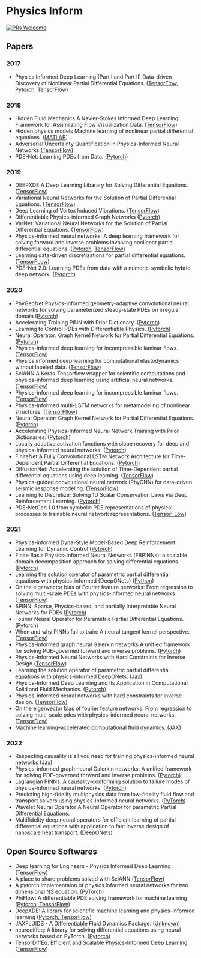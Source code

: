 # Physics Inform

[![PRs Welcome](https://img.shields.io/badge/PRs-welcome-brightgreen.svg?style=flat-square)](http://makeapullrequest.com)


## Papers

### 2017
* Physics Informed Deep Learning (Part I and Part II) Data-driven Discovery of Nonlinear Partial Differential Equations. ([TensorFlow](https://github.com/maziarraissi/PINNs), [Pytorch](https://github.com/Shengfeng233/PINN-for-NS-equation), [TensorFlow](https://github.com/314arhaam/burger-pinn))


### 2018
* Hidden Fluid Mechanics A Navier-Stokes Informed Deep Learning Framework for Assimilating Flow Visualization Data. ([TensorFlow](https://github.com/maziarraissi/HFM))
* Hidden physics models Machine learning of nonlinear partial differential equations. ([MATLAB](https://github.com/maziarraissi/HPM))
* Adversarial Uncertainty Quantification in Physics-Informed Neural Networks ([TensorFlow](https://github.com/tenokonda/gan-pi))
* PDE-Net: Learning PDEs from Data. ([Pytorch](https://github.com/ZichaoLong/PDE-Net/tree/PDE-Net))

### 2019
* DEEPXDE A Deep Learning Libarary for Solving Differential Equations. ([TensorFlow](https://github.com/lululxvi/deepxde))
* Variational Neural Networks for the Solution of Partial Differential Equations. ([TensorFlow](https://github.com/RizaXudayi/VarNet))
* Deep Learning of Vortex Induced Vibrations. ([TensorFlow](https://github.com/maziarraissi/DeepVIV))
* Differentiable Physics-informed Graph Networks ([Pytorch](https://github.com/sungyongs/dpgn))
* VarNet: Variational Neural Networks for the Solution of Partial Differential Equations. ([TensorFlow](https://github.com/RizaXudayi/VarNet))
* Physics-informed neural networks: A deep learning framework for solving forward and inverse problems involving nonlinear partial differential equations. ([Pytorch](https://github.com/nanditadoloi/PINN), [TensorFlow](https://github.com/FMagnani/Physics_Informed_NeuralNetwork))
* Learning data-driven discretizations for partial differential equations. ([TensorFLow](https://github.com/google/data-driven-discretization-1d))
* PDE-Net 2.0: Learning PDEs from data with a numeric-symbolic hybrid deep network. ([Pytorch](https://github.com/ZichaoLong/PDE-Net/tree/PDE-Net-2.0))


### 2020
* PhyGeoNet Physics-informed geometry-adaptive convolutional neural networks for solving parameterized steady-state PDEs on irregular domain ([Pytorch](https://github.com/Jianxun-Wang/phygeonet))
* Accelerating Training PINN with Prior Dictionary. ([Pytorch](https://github.com/weipengOO98/PDPINN/blob/master/Model.py))
* Learning to Control PDEs with Differentiable Physics. ([Pytorch](https://github.com/tum-pbs/PhiFlow))
* Neural Operator: Graph Kernel Network for Partial Differential Equations. ([Pytorch](https://github.com/zongyi-li/graph-pde))
* Physics-informed deep learning for incompressible laminar flows. ([TensorFlow](https://github.com/Raocp/PINN-laminar-flow))
* Physics informed deep learning for computational elastodynamics without labeled data. ([TensorFlow](https://github.com/Raocp/PINN-elastodynamics))
* SciANN A Keras-Tensorflow wrapper for scientific computations and physics-informed deep learning using artificial neural networks. ([TensorFlow](https://github.com/sciann/sciann-applications))
* Physics-informed deep learning for incompressible laminar flows. ([TensorFlow](https://github.com/Raocp/PINN-laminar-flow))
* Physics-informed multi-LSTM networks for metamodeling of nonlinear structures. ([TensorFllow](https://github.com/zhry10/PhyLSTM))
* Neural Operator: Graph Kernel Network for Partial Differential Equations. ([Pytorch](https://github.com/zongyi-li/graph-pde))
* Accelerating Physics-Informed Neural Network Training with Prior Dictionaries. ([Pytorch](https://github.com/weipengOO98/PDPINN))
* Locally adaptive activation functions with slope recovery for deep and physics-informed neural networks. ([Pytorch](https://github.com/antelk/locally-adaptive-activation-functions))
* FiniteNet A Fully Convolutional LSTM Network Architecture for Time-Dependent Partial Differential Equations. ([Pytorch](https://github.com/FiniteNetICML2020Code/FiniteNet))
* DiffusionNet: Accelerating the solution of Time-Dependent partial differential equations using deep learning. ([TensorFlow](https://github.com/ASEM000/DiffusionNet))
* Physics-guided convolutional neural network (PhyCNN) for data-driven seismic response modeling. ([TensorFlow](https://github.com/zhry10/PhyCNN))
* Learning to Discretize: Solving 1D Scalar Conservation Laws via Deep Reinforcement Learning. ([Pytorch](https://github.com/yufeiwang63/L2D-learning-to-discretize))
* PDE-NetGen 1.0 from symbolic PDE representations of physical processes to trainable neural network representations. ([TensorFLow](https://github.com/opannekoucke/pdenetgen))


### 2021
* Physics-informed Dyna-Style Model-Based Deep Reinforcement Learning for Dynamic Control ([Pytorch](https://github.com/Jianxun-Wang/PIMBRL))
* Finite Basis Physics-Informed Neural Networks (FBPINNs): a scalable domain decomposition approach for solving differential equations ([Pytorch](https://github.com/benmoseley/FBPINNs))
* Learning the solution operator of parametric partial differential equations with physics-informed {DeepONets} ([Python](https://github.com/PredictiveIntelligenceLab/Physics-informed-DeepONets))
* On the eigenvector bias of Fourier feature networks: From regression to solving multi-scale PDEs with physics-informed neural networks ([TensorFlow](https://github.com/PredictiveIntelligenceLab/MultiscalePINNs))
* SPINN: Sparse, Physics-based, and partially Interpretable Neural Networks for PDEs ([Pytorch](https://github.com/nn4pde/SPINN))
* Fourier Neural Operator for Parametric Partial Differential Equations. ([Pytorch](https://github.com/zongyi-li/fourier_neural_operator))
* When and why PINNs fail to train: A neural tangent kernel perspective. ([TensorFlow](https://github.com/PredictiveIntelligenceLab/PINNsNTK))
* Physics-informed graph neural Galerkin networks A unified framework for solving PDE-governed forward and inverse problems. ([Pytorch](https://github.com/Jianxun-Wang/graphGalerkin))
* Physics-Informed Neural Networks with Hard Constraints for Inverse Design ([TensorFlow](https://github.com/lululxvi/hpinn))
* Learning the solution operator of parametric partial differential equations with physics-informed DeepONets. ([Jax](https://github.com/PredictiveIntelligenceLab/Physics-informed-DeepONets))
* Physics-Informed Deep Learning and its Application in Computational Solid and Fluid Mechanics. ([Pytorch](https://github.com/alexpapados/Physics-Informed-Deep-Learning-Solid-and-Fluid-Mechanics))
* Physics-informed neural networks with hard constraints for inverse design. ([TensorFlow](https://github.com/lululxvi/hpinn))
* On the eigenvector bias of fourier feature networks: From regression to solving multi-scale pdes with physics-informed neural networks. ([TensorFlow](https://github.com/PredictiveIntelligenceLab/MultiscalePINNs))
* Machine learning–accelerated computational fluid dynamics. ([JAX](https://github.com/google/jax-cfd))

### 2022
* Respecting causality is all you need for training physics-informed neural networks ([Jax](https://github.com/PredictiveIntelligenceLab/CausalPINNs))
* Physics-informed graph neural Galerkin networks: A unified framework for solving PDE-governed forward and inverse problems. ([Pytorch](https://github.com/Jianxun-Wang/graphGalerkin))
* Lagrangian PINNs: A causality-conforming solution to failure modes of physics-informed neural networks. ([Pytorch](https://github.com/rmojgani/LPINNs))
* Predicting high-fidelity multiphysics data from low-fidelity fluid flow and transport solvers using physics-informed neural networks. ([PyTorch](https://github.com/amir-cardiolab/PINN_multiphysics_multifidelity))
* Wavelet Neural Operator A Neural Operator for parametric Partial Differential Equations.
* Multifidelity deep neural operators for efficient learning of partial differential equations with application to fast inverse design of nanoscale heat transport. ([DeepONets](https://github.com/lu-group/multifidelity-deeponet))


## Open Source Softwares
* Deep learning for Engineers - Physics Informed Deep Learning . ([TensorFlow](https://github.com/sciann/sciann))
* A place to share problems solved with SciANN.([TensorFlow](https://github.com/ehsanhaghighat/sciann-applications))
* A pytorch implementaion of physics informed neural networks for two dimensional NS equation. ([PyTorch](https://github.com/Shengfeng233/PINN-for-NS-equation))
* PhiFlow: A differentiable PDE solving framework for machine learning ([Pytorch, TensorFlow](https://github.com/tum-pbs/PhiFlow))
* DeepXDE:  A library for scientific machine learning and physics-informed learning ([Pytorch, TensorFlow](https://github.com/lululxvi/deepxde))
* JAXFLUIDS - A Differentiable Fluid Dynamics Package. ([Unknown](https://github.com/tumaer/JAXFLUIDS))
* neurodiffeq: A library for solving differential equations using neural networks based on PyTorch. ([Pytorch](https://github.com/NeuroDiffGym/neurodiffeq))
* TensorDiffEq: Efficient and Scalable Physics-Informed Deep Learning. ([TensorFlow](https://github.com/tensordiffeq/TensorDiffEq))